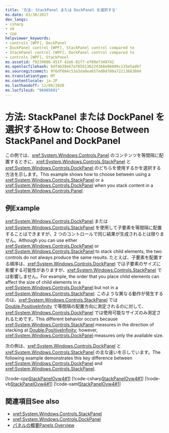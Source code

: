 ```yaml
---
title: '方法: StackPanel または DockPanel を選択する'
ms.date: 03/30/2017
dev_langs:
- csharp
- vb
- cpp
helpviewer_keywords:
- controls [WPF], DockPanel
- DockPanel control [WPF], StackPanel control compared to
- StackPanel control [WPF], DockPanel control compared to
- controls [WPF], StackPanel
ms.assetid: f9239086-451f-42e6-81f7-ef89ef349742
ms.openlocfilehash: bdf4b38e67a7856136224368e86609c135e5ad6f
ms.sourcegitcommit: 9f6df084c53a3da0ea657ed0d708a72213683084
ms.translationtype: MT
ms.contentlocale: ja-JP
ms.lasthandoff: 12/09/2020
ms.locfileid: "96985691"
---
```

# <a name="how-to-choose-between-stackpanel-and-dockpanel"></a><span data-ttu-id="cec57-102">方法: StackPanel または DockPanel を選択する</span><span class="sxs-lookup"><span data-stu-id="cec57-102">How to: Choose Between StackPanel and DockPanel</span></span>
<span data-ttu-id="cec57-103">この例では、<xref:System.Windows.Controls.Panel> のコンテンツを等間隔に配置するときに、<xref:System.Windows.Controls.StackPanel> と <xref:System.Windows.Controls.DockPanel> のどちらを使用するかを選択する方法を示します。</span><span class="sxs-lookup"><span data-stu-id="cec57-103">This example shows how to choose between using a <xref:System.Windows.Controls.StackPanel> or a <xref:System.Windows.Controls.DockPanel> when you stack content in a <xref:System.Windows.Controls.Panel>.</span></span>

## <a name="example"></a><span data-ttu-id="cec57-104">例</span><span class="sxs-lookup"><span data-stu-id="cec57-104">Example</span></span>
 <span data-ttu-id="cec57-105"><xref:System.Windows.Controls.DockPanel> または <xref:System.Windows.Controls.StackPanel> を使用して子要素を等間隔に配置することはできますが、2 つのコントロールで同じ結果が生成されるとは限りません。</span><span class="sxs-lookup"><span data-stu-id="cec57-105">Although you can use either <xref:System.Windows.Controls.DockPanel> or <xref:System.Windows.Controls.StackPanel> to stack child elements, the two controls do not always produce the same results.</span></span> <span data-ttu-id="cec57-106">たとえば、子要素を配置する順序は、<xref:System.Windows.Controls.DockPanel> では子要素のサイズに影響する可能性がありますが、<xref:System.Windows.Controls.StackPanel> では影響しません。</span><span class="sxs-lookup"><span data-stu-id="cec57-106">For example, the order that you place child elements can affect the size of child elements in a <xref:System.Windows.Controls.DockPanel> but not in a <xref:System.Windows.Controls.StackPanel>.</span></span> <span data-ttu-id="cec57-107">このような異なる動作が発生するのは、<xref:System.Windows.Controls.StackPanel> では [Double.PositiveInfinity](xref:System.Double.PositiveInfinity) で等間隔の配置方向に測定されるのに対して、<xref:System.Windows.Controls.DockPanel> では使用可能なサイズのみ測定されるためです。</span><span class="sxs-lookup"><span data-stu-id="cec57-107">This different behavior occurs because <xref:System.Windows.Controls.StackPanel> measures in the direction of stacking at [Double.PositiveInfinity](xref:System.Double.PositiveInfinity); however, <xref:System.Windows.Controls.DockPanel> measures only the available size.</span></span>

 <span data-ttu-id="cec57-108">次の例は、<xref:System.Windows.Controls.DockPanel> と <xref:System.Windows.Controls.StackPanel> の主な違いを示しています。</span><span class="sxs-lookup"><span data-stu-id="cec57-108">The following example demonstrates this key difference between <xref:System.Windows.Controls.DockPanel> and <xref:System.Windows.Controls.StackPanel>.</span></span>

 [!code-cpp[StackPanelOvw4#1](~/samples/snippets/cpp/VS_Snippets_Wpf/StackPanelOvw4/CPP/StackPanel_Ovw_Sample4.cpp#1)]
 [!code-csharp[StackPanelOvw4#1](~/samples/snippets/csharp/VS_Snippets_Wpf/StackPanelOvw4/CSharp/StackPanel_Ovw_Sample4.cs#1)]
 [!code-vb[StackPanelOvw4#1](~/samples/snippets/visualbasic/VS_Snippets_Wpf/StackPanelOvw4/VisualBasic/StackPanelSamp.vb#1)]
 [!code-xaml[StackPanelOvw4#1](~/samples/snippets/xaml/VS_Snippets_Wpf/StackPanelOvw4/XAML/default.xaml#1)]

## <a name="see-also"></a><span data-ttu-id="cec57-109">関連項目</span><span class="sxs-lookup"><span data-stu-id="cec57-109">See also</span></span>

- <xref:System.Windows.Controls.StackPanel>
- <xref:System.Windows.Controls.DockPanel>
- [<span data-ttu-id="cec57-110">パネルの概要</span><span class="sxs-lookup"><span data-stu-id="cec57-110">Panels Overview</span></span>](panels-overview.md)
